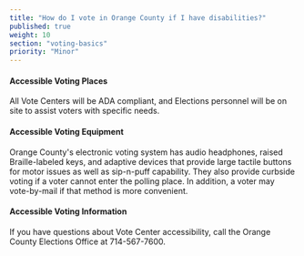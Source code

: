 ```yaml
---
title: "How do I vote in Orange County if I have disabilities?"
published: true
weight: 10
section: "voting-basics"
priority: "Minor"
---
```


#### Accessible Voting Places    

All Vote Centers will be ADA compliant, and Elections personnel will be on site to assist voters with specific needs.  

#### Accessible Voting Equipment  

Orange County's electronic voting system has audio headphones, raised Braille-labeled keys, and adaptive devices that provide large tactile buttons for motor issues as well as sip-n-puff capability. They also provide curbside voting if a voter cannot enter the polling place. In addition, a voter may vote-by-mail if that method is more convenient.  

#### Accessible Voting Information  

If you have questions about Vote Center accessibility, call the Orange County Elections Office at 714-567-7600.